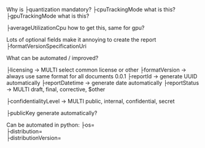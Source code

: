 Why is ├quantization mandatory?
├cpuTrackingMode what is this?
├gpuTrackingMode what is this?

├averageUtilizationCpu how to get this, same for gpu?


Lots of optional fields make it annoying to create the report
├formatVersionSpecificationUri


What can be automated / improved?

├licensing → MULTI select common license or other
├formatVersion → always use same format for all documents 0.0.1
├reportId → generate UUID automatically
├reportDatetime → generate date automatically
├reportStatus →  MULTI draft, final, corrective, $other


├confidentialityLevel → MULTI public, internal, confidential, secret

├publicKey generate automatically?


Can be automated in python:
├os=                                                                                              
├distribution=                                                                                
├distributionVersion=  